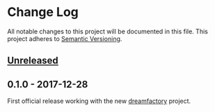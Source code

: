 # Change Log
All notable changes to this project will be documented in this file.
This project adheres to [Semantic Versioning](http://semver.org/).

## [Unreleased]

## 0.1.0 - 2017-12-28
First official release working with the new [dreamfactory](https://github.com/dreamfactorysoftware/dreamfactory) project.

[Unreleased]: https://github.com/dreamfactorysoftware/df-system/compare/0.1.0...HEAD
[0.1.1]: https://github.com/dreamfactorysoftware/df-system/compare/0.1.0...0.1.1
